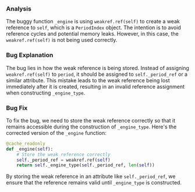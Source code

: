 ### Analysis
The buggy function `_engine` is using `weakref.ref(self)` to create a weak reference to `self`, which is a `PeriodIndex` object. The intention is to avoid reference cycles and potential memory leaks. However, in this case, the `weakref.ref(self)` is not being used correctly.

### Bug Explanation
The bug lies in how the weak reference is being stored. Instead of assigning `weakref.ref(self)` to `period`, it should be assigned to `self._period_ref` or a similar attribute. This mistake leads to the weak reference being lost immediately after it is created, resulting in an invalid reference assignment when constructing `_engine_type`.

### Bug Fix
To fix the bug, we need to store the weak reference correctly so that it remains accessible during the construction of `_engine_type`. Here's the corrected version of the `_engine` function:

```python
@cache_readonly
def _engine(self):
    # Store the weak reference correctly
    self._period_ref = weakref.ref(self)
    return self._engine_type(self._period_ref, len(self))
```

By storing the weak reference in an attribute like `self._period_ref`, we ensure that the reference remains valid until `_engine_type` is constructed.